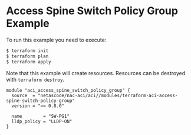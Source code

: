 <!-- BEGIN_TF_DOCS -->
# Access Spine Switch Policy Group Example

To run this example you need to execute:

```bash
$ terraform init
$ terraform plan
$ terraform apply
```

Note that this example will create resources. Resources can be destroyed with `terraform destroy`.

```hcl
module "aci_access_spine_switch_policy_group" {
  source  = "netascode/nac-aci/aci//modules/terraform-aci-access-spine-switch-policy-group"
  version = ">= 0.8.0"

  name        = "SW-PG1"
  lldp_policy = "LLDP-ON"
}
```
<!-- END_TF_DOCS -->
